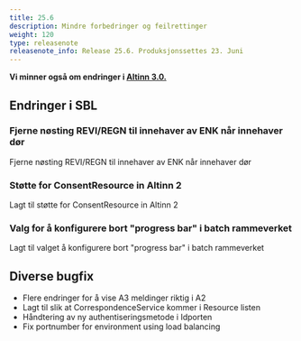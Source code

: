 ```yaml
---
title: 25.6
description: Mindre forbedringer og feilrettinger
weight: 120
type: releasenote
releasenote_info: Release 25.6. Produksjonssettes 23. Juni
---
```

**Vi minner også om endringer i [Altinn 3.0.](https://github.com/Altinn/altinn-studio/releases)**

## Endringer i SBL

### Fjerne nøsting REVI/REGN til innehaver av ENK når innehaver dør
Fjerne nøsting REVI/REGN til innehaver av ENK når innehaver dør

### Støtte for ConsentResource in Altinn 2
Lagt til støtte for ConsentResource in Altinn 2

### Valg for å konfigurere bort "progress bar" i batch rammeverket
Lagt til valget å konfigurere bort "progress bar" i batch rammeverket

## Diverse bugfix
- Flere endringer for å vise A3 meldinger riktig i A2
- Lagt til slik at CorrespondenceService kommer i Resource listen
- Håndtering av ny authentiseringsmetode i Idporten
- Fix portnumber for environment using load balancing